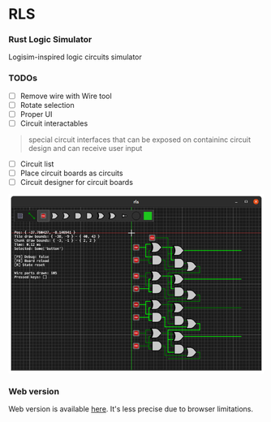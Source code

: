 # RLS
### Rust Logic Simulator

Logisim-inspired logic circuits simulator

### TODOs

- [ ] Remove wire with Wire tool
- [ ] Rotate selection
- [ ] Proper UI
- [ ] Circuit interactables 
> special circuit interfaces that can be exposed on containinc circuit design and can receive user input
- [ ] Circuit list
- [ ] Place circuit boards as circuits
- [ ] Circuit designer for circuit boards

![](progress_preview.png)

### Web version

Web version is available [here](https://ved-s.github.io/rls).
It's less precise due to browser limitations.